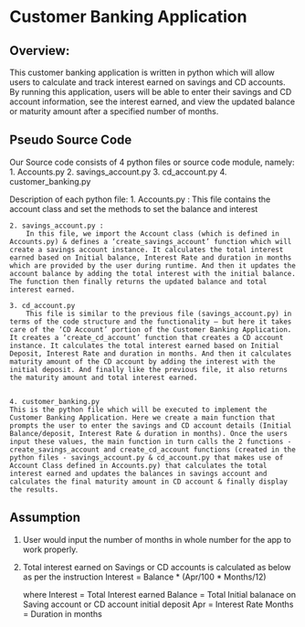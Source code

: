 # Customer Banking Application

## Overview: 
This customer banking application is written in python which will allow users to calculate and track interest earned on savings and CD accounts. By running this application, users will be able to enter their savings and CD account information, see the interest earned, and view the updated balance or maturity amount after a specified number of months.

## Pseudo Source Code
Our Source code consists of 4 python files or source code module, namely:
    1. Accounts.py
    2. savings_account.py
    3. cd_account.py
    4. customer_banking.py

Description of each python file:
    1. Accounts.py : 
        This file contains the account class and set the methods to set the balance and interest 

    2. savings_account.py : 
        In this file, we import the Account class (which is defined in Accounts.py) & defines a ‘create_savings_account’ function which will create a savings account instance. It calculates the total interest earned based on Initial balance, Interest Rate and duration in months which are provided by the user during runtime. And then it updates the account balance by adding the total interest with the initial balance. The function then finally returns the updated balance and total interest earned.

    3. cd_account.py
        This file is similar to the previous file (savings_account.py) in terms of the code structure and the functionality – but here it takes care of the ‘CD Account’ portion of the Customer Banking Application. It creates a ‘create_cd_account’ function that creates a CD account instance. It calculates the total interest earned based on Initial Deposit, Interest Rate and duration in months. And then it calculates maturity amount of the CD account by adding the interest with the initial deposit. And finally like the previous file, it also returns the maturity amount and total interest earned.


    4. customer_banking.py
    This is the python file which will be executed to implement the Customer Banking Application. Here we create a main function that prompts the user to enter the savings and CD account details (Initial Balance/deposit, Interest Rate & duration in months). Once the users input these values, the main function in turn calls the 2 functions - create_savings_account and create_cd_account functions (created in the python files - savings_account.py & cd_account.py that makes use of Account Class defined in Accounts.py) that calculates the total interest earned and updates the balances in savings account and calculates the final maturity amount in CD account & finally display the results.


## Assumption   
1. User would input the number of months in whole number for the app to work properly.

2. Total interest earned on Savings or CD accounts is calculated as below as per the instruction
    Interest = Balance * (Apr/100 * Months/12)
    
    where
    Interest = Total Interest earned
    Balance = Total Initial balanace on Saving account or CD account initial deposit
    Apr = Interest Rate 
    Months = Duration in months
